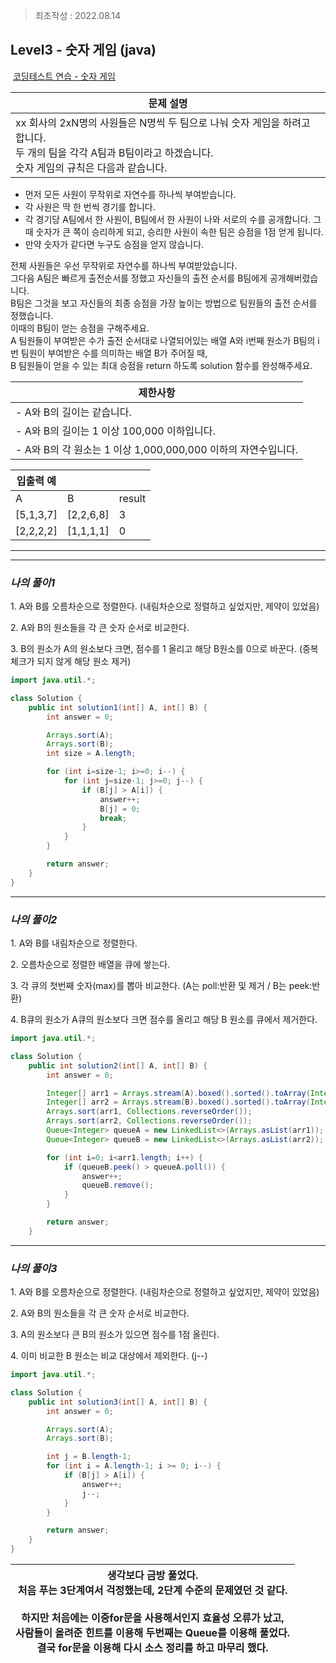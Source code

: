 > 최초작성 : 2022.08.14

## ******Level3 - 숫자 게임**** (java)**

 [코딩테스트 연습 - 숫자 게임](https://school.programmers.co.kr/learn/courses/30/lessons/12987)

| **문제 설명** |
| --- |
| xx 회사의 2xN명의 사원들은 N명씩 두 팀으로 나눠 숫자 게임을 하려고 합니다. <br>두 개의 팀을 각각 A팀과 B팀이라고 하겠습니다. <br>숫자 게임의 규칙은 다음과 같습니다.

* 먼저 모든 사원이 무작위로 자연수를 하나씩 부여받습니다.
* 각 사원은 딱 한 번씩 경기를 합니다.
* 각 경기당 A팀에서 한 사원이, B팀에서 한 사원이 나와 서로의 수를 공개합니다. 그때 숫자가 큰 쪽이 승리하게 되고, 승리한 사원이 속한 팀은 승점을 1점 얻게 됩니다.
* 만약 숫자가 같다면 누구도 승점을 얻지 않습니다.

전체 사원들은 우선 무작위로 자연수를 하나씩 부여받았습니다. <br>그다음 A팀은 빠르게 출전순서를 정했고 자신들의 출전 순서를 B팀에게 공개해버렸습니다. <br>B팀은 그것을 보고 자신들의 최종 승점을 가장 높이는 방법으로 팀원들의 출전 순서를 정했습니다. <br>이때의 B팀이 얻는 승점을 구해주세요.
<br>A 팀원들이 부여받은 수가 출전 순서대로 나열되어있는 배열 A와 i번째 원소가 B팀의 i번 팀원이 부여받은 수를 의미하는 배열 B가 주어질 때, <br>B 팀원들이 얻을 수 있는 최대 승점을 return 하도록 solution 함수를 완성해주세요.

| **제한사항** |
| --- |
|   -   A와 B의 길이는 같습니다.   |
|   -   A와 B의 길이는 1 이상 100,000 이하입니다.   |
|   -   A와 B의 각 원소는 1 이상 1,000,000,000 이하의 자연수입니다.   |

| **​입출력 예**    |  |  |
| --- | --- | --- |
| A | B | result |
| [5,1,3,7] | [2,2,6,8] | 3 |
| [2,2,2,2] | [1,1,1,1] | 0 |

---

---

### _**나의 풀이1**_

1\. A와 B를 오름차순으로 정렬한다. (내림차순으로 정렬하고 싶었지만, 제약이 있었음)

2\. A와 B의 원소들을 각 큰 숫자 순서로 비교한다.

3\. B의 원소가 A의 원소보다 크면, 점수를 1 올리고 해당 B원소를 0으로 바꾼다. (중복 체크가 되지 않게 해당 원소 제거)


```java
import java.util.*;

class Solution {
    public int solution1(int[] A, int[] B) {
        int answer = 0;

        Arrays.sort(A);
        Arrays.sort(B);
        int size = A.length;

        for (int i=size-1; i>=0; i--) {
            for (int j=size-1; j>=0; j--) {
                if (B[j] > A[i]) {
                    answer++;
                    B[j] = 0;
                    break;
                }
            }
        }

        return answer;
    }
}
```

---

### _**나의 풀이2**_

1\. A와 B를 내림차순으로 정렬한다.

2\. 오름차순으로 정렬한 배열을 큐에 쌓는다.

3\. 각 큐의 첫번째 숫자(max)를 뽑아 비교한다. (A는 poll:반환 및 제거 / B는 peek:반환)

4\. B큐의 원소가 A큐의 원소보다 크면 점수를 올리고 해당 B 원소를 큐에서 제거한다.

```java
import java.util.*;

class Solution {
    public int solution2(int[] A, int[] B) {
        int answer = 0;

        Integer[] arr1 = Arrays.stream(A).boxed().sorted().toArray(Integer[]::new);
        Integer[] arr2 = Arrays.stream(B).boxed().sorted().toArray(Integer[]::new);
        Arrays.sort(arr1, Collections.reverseOrder());
        Arrays.sort(arr2, Collections.reverseOrder());
        Queue<Integer> queueA = new LinkedList<>(Arrays.asList(arr1));
        Queue<Integer> queueB = new LinkedList<>(Arrays.asList(arr2));

        for (int i=0; i<arr1.length; i++) {
            if (queueB.peek() > queueA.poll()) {
                answer++;
                queueB.remove();
            }
        }

        return answer;
    }
```

---

### _**나의 풀이3**_

1\. A와 B를 오름차순으로 정렬한다. (내림차순으로 정렬하고 싶었지만, 제약이 있었음)

2\. A와 B의 원소들을 각 큰 숫자 순서로 비교한다.

3\. A의 원소보다 큰 B의 원소가 있으면 점수를 1점 올린다.

4\. 이미 비교한 B 원소는 비교 대상에서 제외한다. (j--)


```java
import java.util.*;

class Solution {
    public int solution3(int[] A, int[] B) {
        int answer = 0;

        Arrays.sort(A);
        Arrays.sort(B);

        int j = B.length-1;
        for (int i = A.length-1; i >= 0; i--) {
            if (B[j] > A[i]) {
                answer++;
                j--;
            }
        }

        return answer;
    }
}
```

<center>

| 생각보다 금방 풀었다.<br>처음 푸는 3단계여서 걱정했는데, 2단계 수준의 문제였던 것 같다.<br><br>하지만 처음에는 이중for문을 사용해서인지 효율성 오류가 났고,<br>사람들이 올려준 힌트를 이용해 두번째는 Queue를 이용해 풀었다.<br>결국 for문을 이용해 다시 소스 정리를 하고 마무리 했다. |
| :---: |

</center>